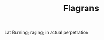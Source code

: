 ---
title: Flagrans
letter: F
permalink: "/definitions/bld-flagrans.html"
body: Lat Burning; raging; in actual perpetration
published_at: '2018-07-07'
source: Black's Law Dictionary 2nd Ed (1910)
layout: post
---